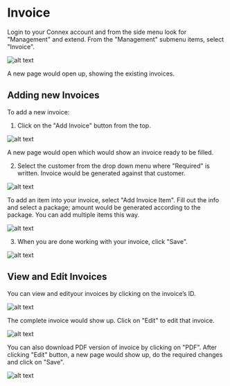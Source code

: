 # Invoice

Login to your Connex account and from the side menu look for "Management" and extend. From the "Management" submenu items, select "Invoice".

![alt text][invoice-1]
 
A new page would open up, showing the existing invoices.

## Adding new Invoices

To add a new invoice:

1)	Click on the "Add Invoice" button from the top.

![alt text][invoice-2]

A new page would open which would show an invoice ready to be filled.

2)	Select the customer from the drop down menu where "Required" is written. Invoice would be generated against that customer.

![alt text][invoice-5]

To add an item into your invoice, select "Add Invoice Item". Fill out the info and select a package; amount would be generated according to the package. You can add multiple items this way.
 
![alt text][invoice-6]

3)	When you are done working with your invoice, click "Save".

![alt text][invoice-7]

## View and Edit Invoices

You can view and edityour invoices by clicking on the invoice’s ID.
 
![alt text][invoice-2D] 
 
The complete invoice would show up. Click on "Edit" to edit that invoice.

![alt text][invoice-3]

You can also download PDF version of invoice by clicking on "PDF".
After clicking "Edit" button, a new page would show up, do the required changes and click on "Save".

![alt text][invoice-4]
 
[invoice-1]: https://raw.githubusercontent.com/digipigeon/connexcs-user-docs/master/img/invoice-1.png "Invoice-1"
[invoice-2]: https://raw.githubusercontent.com/digipigeon/connexcs-user-docs/master/img/invoice-2.png "Invoice-2"
[invoice-3]: https://raw.githubusercontent.com/digipigeon/connexcs-user-docs/master/img/invoice-3.png "Invoice-3"
[invoice-4]: https://raw.githubusercontent.com/digipigeon/connexcs-user-docs/master/img/invoice-4.png "Invoice-4"
[invoice-5]: https://raw.githubusercontent.com/digipigeon/connexcs-user-docs/master/img/invoice-5.png "Invoice-5"
[invoice-6]: https://raw.githubusercontent.com/digipigeon/connexcs-user-docs/master/img/invoice-6.png "Invoice-6"
[invoice-7]: https://raw.githubusercontent.com/digipigeon/connexcs-user-docs/master/img/invoice-7.png "Invoice-7"
[invoice-2D]: https://raw.githubusercontent.com/digipigeon/connexcs-user-docs/master/img/invoice-2D.png "Invoice-2D"
 

